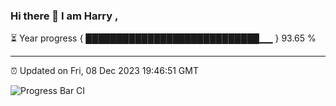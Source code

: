 ### Hi there 👋 I am Harry , 

⏳ Year progress { ████████████████████████████▁▁ } 93.65 %

---

⏰ Updated on Fri, 08 Dec 2023 19:46:51 GMT

![Progress Bar CI](https://github.com/duykhang68/duykhang68/workflows/Progress%20Bar%20CI/badge.svg)
